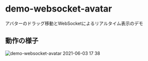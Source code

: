 # demo-websocket-avatar
 アバターのドラッグ移動とWebSocketによるリアルタイム表示のデモ
 
 ## 動作の様子
 
![demo-websocket-avatar 2021-06-03 17 38](https://user-images.githubusercontent.com/79039863/120616378-23d07500-c494-11eb-8fb8-43fb2ffe2b14.gif)
